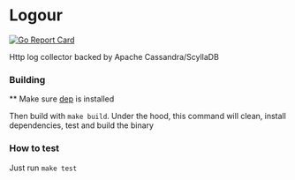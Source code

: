 # Logour
[![Go Report Card](https://goreportcard.com/badge/github.com/jdanper/logour)](https://goreportcard.com/report/github.com/jdanper/logour)

Http log collector backed by Apache Cassandra/ScyllaDB

### Building

** Make sure [dep](https://github.com/golang/dep/blob/master/docs/installation.md) is installed

Then build with `make build`. 
Under the hood, this command will clean, install dependencies, test and build the binary

### How to test

Just run `make test`
